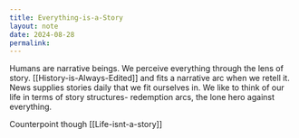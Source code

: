 ```yaml
---
title: Everything-is-a-Story
layout: note
date: 2024-08-28
permalink:
---
```


Humans are narrative beings. We perceive everything through the lens of story. [[History-is-Always-Edited]] and fits a narrative arc when we retell it. News supplies stories daily that we fit ourselves in. We like to think of our life in terms of story structures- redemption arcs, the lone hero against everything. 

Counterpoint though [[Life-isnt-a-story]]


